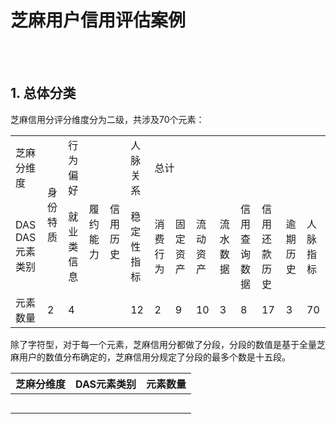 # 芝麻用户信用评估案例

<br>
<br>

## 1. 总体分类

芝麻信用分评分维度分为二级，共涉及70个元素：

<table>
    <tr>
        <td> 芝麻分维度 </td>
        <td rowspan = '2'> 身份特质 </td>
        <td> 行为偏好 </td>
        <td rowspan = '3'> 履约能力 </td>
        <td rowspan = '3'> 信用历史 </td>
        <td> 人脉关系 </td>
        <td colspan = '2'>总计</td>
    </tr>
    <tr>
        <td> DAS DAS元素类别 </td>
        <td> 就业类信息 </td>
        <td> 稳定性指标 </td>
        <td> 消费行为 </td>
        <td> 固定资产 </td>
        <td> 流动资产 </td>
        <td> 流水数据 </td>
        <td> 信用查询数据 </td>
        <td> 信用还款历史 </td>
        <td> 逾期历史 </td>
        <td> 人脉指标 </td>
    </tr>
        <td> 元素数量 </td>
        <td> 2 </td>
        <td> 4 </td>
        <td> 12 </td>
        <td> 2 </td>
        <td> 9 </td>
        <td> 10 </td>
        <td> 3 </td>
        <td> 8 </td>
        <td> 17 </td>
        <td> 3 </td>
        <td> 70 </td>
</table>

除了字符型，对于每一个元素，芝麻信用分都做了分段，分段的数值是基于全量芝麻用户的数值分布确定的，芝麻信用分规定了分段的最多个数是十五段。



|芝麻分维度|DAS元素类别|元素数量|
|:---:|:---:|:---:|
||||
||||
||||
||||
||||


